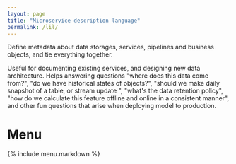```yaml
---
layout: page
title: "Microservice description language"
permalink: /lil/
---
```


Define metadata about data storages, services, pipelines and business objects, and tie everything together.

Useful for documenting existing services, and designing new data architecture.
Helps answering questions "where does this data come from?", "do we have historical states of objects?", 
"should we make daily snapshot of a table, or stream update ", "what's the data retention policy", 
"how do we calculate this feature offline and online in a consistent manner", and other
fun questions that arise when deploying model to production.

# Menu
{% include menu.markdown %}
